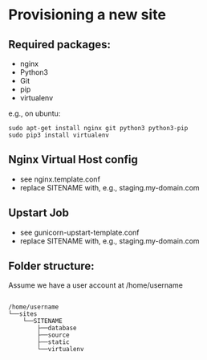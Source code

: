 Provisioning a new site
=======================

## Required packages:

* nginx
* Python3
* Git
* pip
* virtualenv

e.g., on ubuntu:

    sudo apt-get install nginx git python3 python3-pip
    sudo pip3 install virtualenv

## Nginx Virtual Host config

* see nginx.template.conf
* replace SITENAME with, e.g., staging.my-domain.com


## Upstart Job

* see gunicorn-upstart-template.conf
* replace SITENAME with, e.g., staging.my-domain.com


## Folder structure:
Assume we have a user account at /home/username

```

/home/username
└──sites
    └──SITENAME
        ├──database
        ├──source
        ├──static
        └──virtualenv

```



